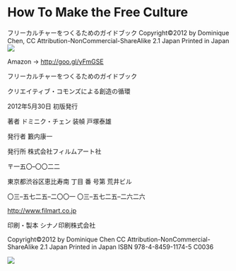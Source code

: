 How To Make the Free Culture
====================

フリーカルチャーをつくるためのガイドブック
Copyright©2012 by Dominique Chen, CC Attribution-NonCommercial-ShareAlike 2.1 Japan Printed in Japan
<img src="https://raw.githubusercontent.com/mapconcierge/HowToMakeFreeCulture/master/img/HowToMakeFreeCulture.png" />

Amazon -> http://goo.gl/yFmGSE


フリーカルチャーをつくるためのガイドブック

クリエイティブ・コモンズによる創造の循環

2012年5月30日 初版発行

著者 ドミニク・チェン 装幀 戸塚泰雄

発行者 籔内康一

発行所 株式会社フィルムアート社

〒一五〇–〇〇二二

東京都渋谷区恵比寿南 丁目 番 号第 荒井ビル

〇三–五七二五–二〇〇一 〇三–五七二五–二六二六


http://www.filmart.co.jp


印刷・製本 シナノ印刷株式会社


Copyright©2012 by Dominique Chen
CC Attribution-NonCommercial-ShareAlike 2.1 Japan Printed in Japan
ISBN 978-4-8459-1174-5 C0036

<img src="https://raw.githubusercontent.com/mapconcierge/HowToMakeFreeCulture/master/img/HowToMakeFreeCulture_copyrights.png" />

